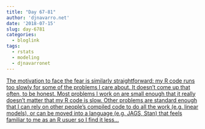 ```yaml
---
title: "Day 67-81"
author: 'djnavarro.net'
date: '2018-07-15'
slug: day-6781
categories:
  - bloglink
tags:
  - rstats
  - modeling
  - djnavarronet
---
```


[The motivation to face the fear is similarly straightforward: my R code runs too slowly for some of the problems I care about. It doesn’t come up that often, to be honest. Most problems I work on are small enough that it really doesn’t matter that my R code is slow. Other problems are standard enough that I can rely on other people’s compiled code to do all the work (e.g. linear models), or can be moved into a language (e.g. JAGS, Stan) that feels familiar to me as an R usuer so I find it less...<click to read more>](https://djnavarro.net/post/2018-07-15-rcpp/)


